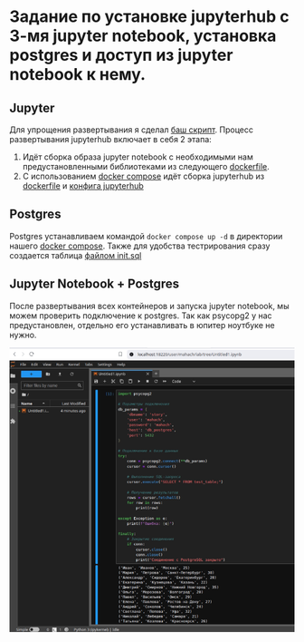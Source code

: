 # Задание по установке jupyterhub с 3-мя jupyter notebook, установка postgres и доступ из jupyter notebook к нему.


## Jupyter
Для упрощения развертывания я сделал [баш скрипт](jupyterhub/deploy.sh).
Процесс развертывания jupyterhub включает в себя 2 этапа:
1. Идёт сборка образа jupyter notebook с необходимыми нам предустановленными библиотеками из следующего [dockerfile](jupyterhub/dockerfile.notebook).
2. С использованием [docker compose](jupyterhub/docker-compose.yml) идёт сборка jupyterhub из [dockerfile](jupyterhub/dockerfile) и [конфига jupyterhub](jupyterhub/config/jupyterhub_config.py)



## Postgres
Postgres устанавливаем командой `docker compose up -d` в директории нашего [docker compose](postgres/docker-compose.yml). Также для удобства тестрирования сразу создается таблица [файлом init.sql](postgres/init.sql)


## Jupyter Notebook + Postgres
После развертывания всех контейнеров и запуска jupyter notebook, мы можем проверить подключение к postgres. Так как psycopg2 у нас предустановлен, отдельно его устанавливать в юпитер ноутбуке не нужно.

![sql](img/jupyter-notebook.png)

